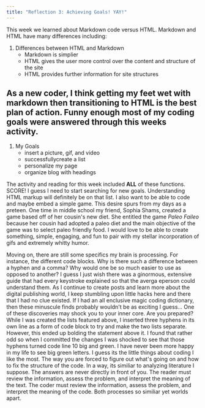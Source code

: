 ```yaml
---
title: "Reflection 3: Achieving Goals! YAY!"
---
```

This week we learned about Markdown code versus HTML. Markdown and HTML have many differences including: 
1. Differences between HTML and Markdown
	* Markdown is simplier
	* HTML gives the user more control over the content and structure of the site 
	* HTML provides further information for site structures

As a new coder, I think getting my feet wet with markdown then transitioning to HTML is the best plan of action. Funny enough most of my coding goals were answered through this weeks activity. 
---
1. My Goals
	* insert a picture, gif, and video 
	* successfullycreate a list 
	* personalize my page 
	* organize blog with headings 

The activity and reading for this week included **ALL** of these functions. SCORE! I guess I need to start searching for new goals. Understanding HTML markup will definitely be on that list. I also want to be able to code and maybe embed a simple game. This desire spurs from my days as a preteen. One time in middle school my friend, Sophia Shams, created a game based off of her cousin's new diet. She entitled the game *Paleo Faileo* because her cousin had adopted a paleo diet and the main objective of the game was to select paleo friendly food. I would love to be able to create something, simple, engaging, and fun to pair with my stellar incorporation of gifs and extremely whitty humor. 

Moving on, there are still some specifics my brain is processing. For instance, the different code blocks. Why is there such a difference between a hyphen and a comma? Why would one be so much easier to use as opposed to another? I guess I just wish there was a ginormous, extensive guide that had every keystroke explained so that the averga eperson could understand them. As I continue to create posts and learn more about the digital publishing world, I keep stumbling upon little hacks here and there that I had no clue existed. If I had an all enclusive magic coding dictionary, then these minuscule finds probably wouldn't be as exciting I guess... One of these discoveries may shock you to your inner core. Are you prepared? While I was created the lists featured above, I inserted three hyphens in its own line as a form of code block to try and make the two lists separate. However, this ended up bolding the statement above it. I found that rather odd so when I committed the changes I was shocked to see that those hyphens turned code line 10 big and green. I have never been more happy in my life to see big green letters. I guess its the little things about coding I like the most. The way you are forced to figure out what's going on and how to fix the structure of the code. In a way, its similiar to analyzing literature I suppose. The answers are never directly in front of you. The reader must review the information, assess the problem, and interpret the meaning of the text. The coder must review the information, assess the problem, and interpret the meaning of the code. Both processes so similiar yet worlds apart. 
